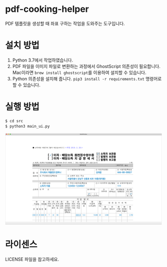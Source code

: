 # pdf-cooking-helper
PDF 템플릿을 생성할 때 좌표 구하는 작업을 도와주는 도구입니다.

# 설치 방법

1. Python 3.7에서 작업하였습니다.
2. PDF 파일을 이미지 파일로 변환하는 과정에서 GhostScript 의존성이 필요합니다. Mac이라면 `brew install ghostscript`를 이용하여 설치할 수 있습니다.
3. Python 의존성을 설치해 줍니다. `pip3 install -r requirements.txt` 명령어로 할 수 있습니다.

# 실행 방법

```sh
$ cd src
$ python3 main_ui.py
```

![사진](screenshot.png)

# 라이센스

LICENSE 파일을 참고하세요.
